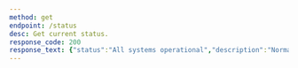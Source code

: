 ```yaml
---
method: get
endpoint: /status
desc: Get current status.
response_code: 200
response_text: {"status":"All systems operational","description":"Normal","status_code":0}
---
```

